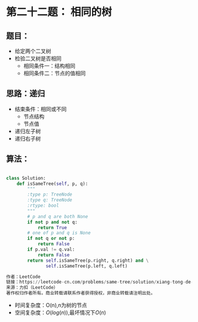 # 第二十二题： 相同的树

## 题目：

- 给定两个二叉树
- 检验二叉树是否相同
  - 相同条件一：结构相同
  - 相同条件二：节点的值相同

## 思路：递归

- 结束条件：相同或不同
  - 节点结构
  - 节点值
- 递归左子树
- 递归右子树

## 算法：

```python

class Solution:
    def isSameTree(self, p, q):
        """
        :type p: TreeNode
        :type q: TreeNode
        :rtype: bool
        """    
        # p and q are both None
        if not p and not q:
            return True
        # one of p and q is None
        if not q or not p:
            return False
        if p.val != q.val:
            return False
        return self.isSameTree(p.right, q.right) and \
               self.isSameTree(p.left, q.left)

作者：LeetCode
链接：https://leetcode-cn.com/problems/same-tree/solution/xiang-tong-de-shu-by-leetcode/
来源：力扣（LeetCode）
著作权归作者所有。商业转载请联系作者获得授权，非商业转载请注明出处。
```

- 时间复杂度：O(n),n为树的节点
- 空间复杂度：$O(log(n))$,最坏情况下$O(n)$